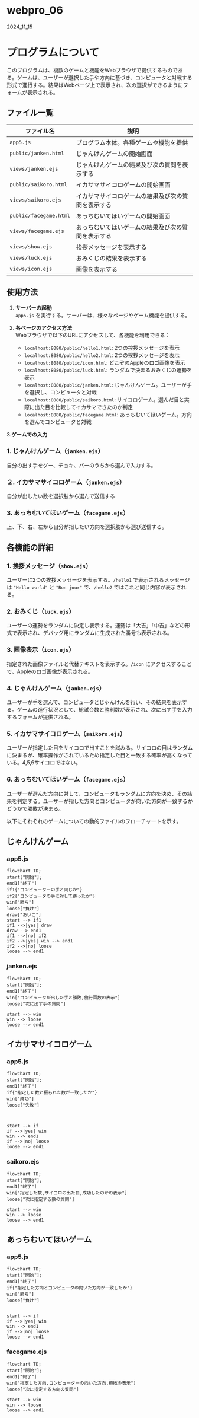 # webpro_06
2024_11_15

# プログラムについて
このプログラムは、複数のゲームと機能をWebブラウザで提供するものである。ゲームは、ユーザーが選択した手や方向に基づき、コンピュータと対戦する形式で進行する。結果はWebページ上で表示され、次の選択ができるようにフォームが表示される。

## ファイル一覧
| ファイル名 | 説明 |
| --- | --- |
| `app5.js` | プログラム本体。各種ゲームや機能を提供 |
| `public/janken.html` | じゃんけんゲームの開始画面 |
| `views/janken.ejs` | じゃんけんゲームの結果及び次の質問を表示する |
| `public/saikoro.html` | イカサマサイコロゲームの開始画面 |
| `views/saikoro.ejs` | イカサマサイコロゲームの結果及び次の質問を表示する |
| `public/facegame.html` | あっちむいてほいゲームの開始画面 |
| `views/facegame.ejs` | あっちむいてほいゲームの結果及び次の質問を表示する |
| `views/show.ejs` | 挨拶メッセージを表示する |
| `views/luck.ejs` | おみくじの結果を表示する |
| `views/icon.ejs` | 画像を表示する |

## 使用方法

1. **サーバーの起動**  
   `app5.js` を実行する。サーバーは、様々なページやゲーム機能を提供する。

2. **各ページのアクセス方法**  
   Webブラウザで以下のURLにアクセスして、各機能を利用できる：
   - `localhost:8080/public/hello1.html`: 2つの挨拶メッセージを表示
   - `localhost:8080/public/hello2.html`: 2つの挨拶メッセージを表示
   - `localhost:8080/public/icon.html`: どこぞのAppleのロゴ画像を表示
   - `localhost:8080/public/luck.html`: ランダムで決まるおみくじの運勢を表示
   - `localhost:8080/public/janken.html`: じゃんけんゲーム。ユーザーが手を選択し、コンピュータと対戦
   - `localhost:8080/public/saikoro.html`: サイコロゲーム。選んだ目と実際に出た目を比較してイカサマできたのか判定
   - `localhost:8080/public/facegame.html`: あっちむいてほいゲーム。方向を選んでコンピュータと対戦

3.**ゲームでの入力**
### 1. じゃんけんゲーム（`janken.ejs`）
自分の出す手をグー、チョキ、パーのうちから選んで入力する。

### ２. イカサマサイコロゲーム（`janken.ejs`）
自分が出したい数を選択肢から選んで送信する

### 3. あっちむいてほいゲーム（`facegame.ejs`）
上、下、右、左から自分が指したい方向を選択肢から選び送信する。

## 各機能の詳細

### 1. 挨拶メッセージ（`show.ejs`）
ユーザーに2つの挨拶メッセージを表示する。`/hello1` で表示されるメッセージは `"Hello world"` と `"Bon jour"` で、`/hello2` ではこれと同じ内容が表示される。

### 2. おみくじ（`luck.ejs`）
ユーザーの運勢をランダムに決定し表示する。運勢は「大吉」「中吉」などの形式で表示され、デバッグ用にランダムに生成された番号も表示される。

### 3. 画像表示（`icon.ejs`）
指定された画像ファイルと代替テキストを表示する。`/icon` にアクセスすることで、Appleのロゴ画像が表示される。

### 4. じゃんけんゲーム（`janken.ejs`）
ユーザーが手を選んで、コンピュータとじゃんけんを行い、その結果を表示する。ゲームの進行状況として、総試合数と勝利数が表示され、次に出す手を入力するフォームが提供される。

### 5. イカサマサイコロゲーム（`saikoro.ejs`）
ユーザーが指定した目をサイコロで出すことを試みる。サイコロの目はランダムに決まるが、確率操作がされているため指定した目と一致する確率が高くなっている。4,5,6サイコロではない。

### 6. あっちむいてほいゲーム（`facegame.ejs`）
ユーザーが選んだ方向に対して、コンピュータもランダムに方向を決め、その結果を判定する。ユーザーが指した方向とコンピュータが向いた方向が一致するかどうかで勝敗が決まる。


以下にそれぞれのゲームについての動的ファイルのフローチャートを示す。
## じゃんけんゲーム
### app5.js
```mermaid
flowchart TD;
start["開始"];
end1["終了"]
if1{"コンピューターの手と同じか"}
if2{"コンピュータの手に対して勝ったか"}
win["勝ち"]
loose["負け"]
draw["あいこ"]
start --> if1
if1 -->|yes| draw
draw --> end1
if1 -->|no| if2
if2 -->|yes| win --> end1
if2 -->|no| loose
loose --> end1
```
### janken.ejs

```mermaid
flowchart TD;
start["開始"];
end1["終了"]
win["コンピュータが出した手と勝敗,施行回数の表示"]
loose["次に出す手の質問"]

start --> win
win --> loose
loose --> end1
```

## イカサマサイコロゲーム
### app5.js
```mermaid
flowchart TD;
start["開始"];
end1["終了"]
if{"指定した数と振られた数が一致したか"}
win["成功"]
loose["失敗"]



start --> if
if -->|yes| win
win --> end1
if -->|no| loose
loose --> end1
```
### saikoro.ejs

```mermaid
flowchart TD;
start["開始"];
end1["終了"]
win["指定した数,サイコロの出た目,成功したのかの表示"]
loose["次に指定する数の質問"]

start --> win
win --> loose
loose --> end1
```

## あっちむいてほいゲーム
### app5.js
```mermaid
flowchart TD;
start["開始"];
end1["終了"]
if{"指定した方向とコンピュータの向いた方向が一致したか"}
win["勝ち"]
loose["負け"]


start --> if
if -->|yes| win
win --> end1
if -->|no| loose
loose --> end1
```
### facegame.ejs

```mermaid
flowchart TD;
start["開始"];
end1["終了"]
win["指定した方向,コンピューターの向いた方向,勝敗の表示"]
loose["次に指定する方向の質問"]

start --> win
win --> loose
loose --> end1
```
